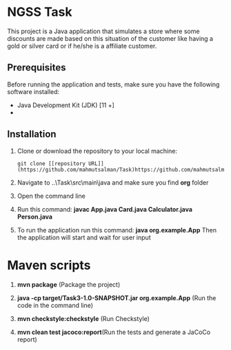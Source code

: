 # NGSS Task

This project is a Java application that simulates a store where some discounts are made based on this situation
of the customer like having a gold or silver card or if he/she is a affiliate customer.

## Prerequisites

Before running the application and tests, make sure you have the following software installed:

- Java Development Kit (JDK) [11 +]
-

## Installation

1. Clone or download the repository to your local machine:

   ```shell
   git clone [[repository URL]](https://github.com/mahmutsalman/Task)https://github.com/mahmutsalman/Task
2. Navigate to ..\Task\src\main\java and make sure you find **org** folder
3. Open the command line
4. Run this command: **javac App.java Card.java Calculator.java Person.java**
5. To run the application run this command:  **java org.example.App**
Then the application will start and wait for user input


# Maven scripts

1. **mvn package** (Package the project)

2. **java -cp target/Task3-1.0-SNAPSHOT.jar org.example.App** (Run the code in the command line)

3. **mvn checkstyle:checkstyle** (Run Checkstyle)

4. **mvn clean test jacoco:report**(Run the tests and generate a JaCoCo report)




